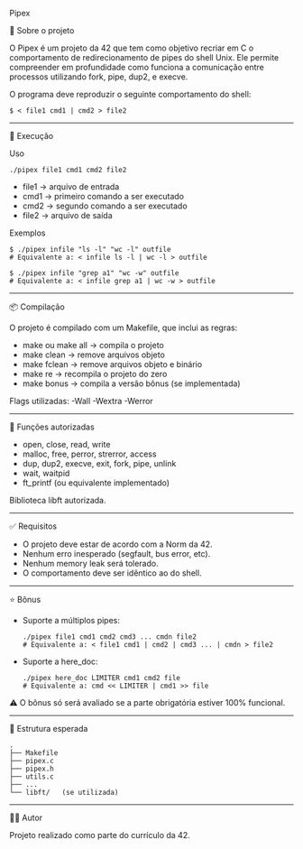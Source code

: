 Pipex

📖 Sobre o projeto

O Pipex é um projeto da 42 que tem como objetivo recriar em C o
comportamento de redirecionamento de pipes do shell Unix.
Ele permite compreender em profundidade como funciona a comunicação
entre processos utilizando fork, pipe, dup2, e execve.

O programa deve reproduzir o seguinte comportamento do shell:

    $ < file1 cmd1 | cmd2 > file2

------------------------------------------------------------------------

🚀 Execução

Uso

    ./pipex file1 cmd1 cmd2 file2

-   file1 → arquivo de entrada
-   cmd1 → primeiro comando a ser executado
-   cmd2 → segundo comando a ser executado
-   file2 → arquivo de saída

Exemplos

    $ ./pipex infile "ls -l" "wc -l" outfile
    # Equivalente a: < infile ls -l | wc -l > outfile

    $ ./pipex infile "grep a1" "wc -w" outfile
    # Equivalente a: < infile grep a1 | wc -w > outfile

------------------------------------------------------------------------

📦 Compilação

O projeto é compilado com um Makefile, que inclui as regras:

-   make ou make all → compila o projeto
-   make clean → remove arquivos objeto
-   make fclean → remove arquivos objeto e binário
-   make re → recompila o projeto do zero
-   make bonus → compila a versão bônus (se implementada)

Flags utilizadas: -Wall -Wextra -Werror

------------------------------------------------------------------------

🔧 Funções autorizadas

-   open, close, read, write
-   malloc, free, perror, strerror, access
-   dup, dup2, execve, exit, fork, pipe, unlink
-   wait, waitpid
-   ft_printf (ou equivalente implementado)

Biblioteca libft autorizada.

------------------------------------------------------------------------

✅ Requisitos

-   O projeto deve estar de acordo com a Norm da 42.
-   Nenhum erro inesperado (segfault, bus error, etc).
-   Nenhum memory leak será tolerado.
-   O comportamento deve ser idêntico ao do shell.

------------------------------------------------------------------------

⭐ Bônus

-   Suporte a múltiplos pipes:

        ./pipex file1 cmd1 cmd2 cmd3 ... cmdn file2
        # Equivalente a: < file1 cmd1 | cmd2 | cmd3 ... | cmdn > file2

-   Suporte a here_doc:

        ./pipex here_doc LIMITER cmd1 cmd2 file
        # Equivalente a: cmd << LIMITER | cmd1 >> file

  ⚠️ O bônus só será avaliado se a parte obrigatória estiver 100%
  funcional.

------------------------------------------------------------------------

📂 Estrutura esperada

    .
    ├── Makefile
    ├── pipex.c
    ├── pipex.h
    ├── utils.c
    ├── ...
    └── libft/   (se utilizada)

------------------------------------------------------------------------

👨‍💻 Autor

Projeto realizado como parte do currículo da 42.
